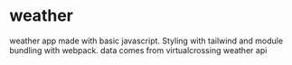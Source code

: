 # weather
weather app made with basic javascript. 
Styling with tailwind and module bundling with webpack. 
data comes from virtualcrossing weather api

